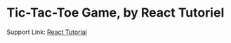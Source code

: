 # Tic-Tac-Toe Game, by React Tutoriel

Support Link: [React Tutorial](https://react.dev/learn/tutorial-tic-tac-toe)
